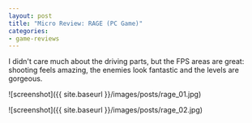 ```yaml
---
layout: post
title: "Micro Review: RAGE (PC Game)"
categories:
- game-reviews
---
```



I didn't care much about the driving parts, but the FPS areas are great: shooting feels amazing, the enemies look fantastic and the levels are gorgeous.


![screenshot]({{ site.baseurl }}/images/posts/rage_01.jpg)

![screenshot]({{ site.baseurl }}/images/posts/rage_02.jpg)

